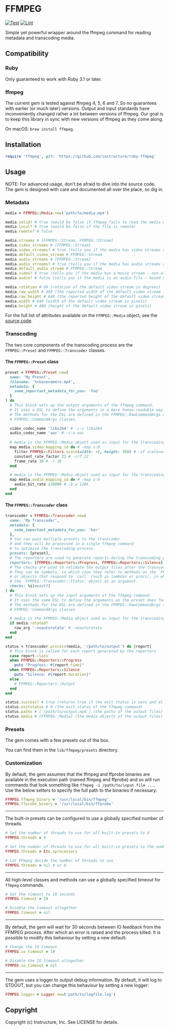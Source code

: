 # FFMPEG

[![Test](https://github.com/instructure/ruby-ffmpeg/actions/workflows/ci.test.yml/badge.svg?event=push)](https://github.com/instructure/ruby-ffmpeg/actions/workflows/ci.test.yml)
[![Lint](https://github.com/instructure/ruby-ffmpeg/actions/workflows/ci.lint.yml/badge.svg?event=push)](https://github.com/instructure/ruby-ffmpeg/actions/workflows/ci.lint.yml)

Simple yet powerful wrapper around the ffmpeg command for reading metadata and transcoding media.

## Compatibility

### Ruby

Only guaranteed to work with Ruby 3.1 or later.

### ffmpeg

The current gem is tested against ffmpeg 4, 5, 6 and 7. So no guarantees with earlier (or much later) 
versions. Output and input standards have inconveniently changed rather a lot between versions 
of ffmpeg. Our goal is to keep this library in sync with new versions of ffmpeg as they come along.

On macOS: `brew install ffmpeg`.

## Installation

```ruby
require 'ffmpeg', git: 'https://github.com/instructure/ruby-ffmpeg'
```

## Usage

NOTE: For advanced usage, don't be afraid to dive into the source code.
The gem is designed with care and documented all over the place, so dig in.

### Metadata

```ruby
media = FFMPEG::Media.new('path/to/media.mp4')

media.valid? # true (would be false if ffmpeg fails to read the media metadata)
media.local? # true (would be false if the file is remote)
media.remote? # false

media.streams # [FFMPEG::Stream, FFMPEG::Stream]
media.video_streams # [FFMPEG::Stream]
media.video_streams? # true (tells you if the media has video streams or not)
media.default_video_stream # FFMPEG::Stream
media.audio_streams # [FFMPEG::Stream]
media.audio_streams? # true (tells you if the media has audio streams or not)
media.default_audio_stream # FFMPEG::Stream
media.video? # true (tells you if the media has a movie stream – non-attached-picture)
media.audio? # false (tells you if the media is an audio file – based on the streams)

media.rotation # 90 (rotation of the default video stream in degrees)
media.raw_width # 480 (the reported width of the default video stream in pixels)
media.raw_height # 640 (the reported height of the default video stream in pixels)
media.width # 640 (width of the default video stream in pixels)
media.height # 480 (height of the default video stream in pixels)
```

For the full list of attributes available on the `FFMPEG::Media` object,
see the [source code](https://github.com/instructure/ruby-ffmpeg/blob/main/lib/ffmpeg/media.rb).

### Transcoding

The two core components of the transcoding process are the `FFMPEG::Preset` and `FFMPEG::Transcoder` classes.

#### The `FFMPEG::Preset` class
```ruby
preset = FFMPEG::Preset.new(
  name: 'My Preset',
  filename: '%<basename>s.mp4',
  metadata: {
    some_important_metadata_for_you: 'foo'
  }
) do
  # This block sets up the output arguments of the ffmpeg command.
  # It uses a DSL to define the arguments in a more human-readable way.
  # The methods for the DSL are defined in the FFMPEG::RawCommandArgs and
  # FFMPEG::CommandArgs classes.

  video_codec_name 'libx264' # -c:v libx264
  audio_codec_name 'aac' # -c:a aac
  
  # media is the FFMPEG::Media object used as input for the transcoding process
  map media.video_mapping_id do # -map v:0
    filter FFMPEG::Filters.scale(width: -2, height: 360) # -vf scale=w=-2:h=360
    constant_rate_factor 22 # -crf 22
    frame_rate 30 # -r 30
  end

  # media is the FFMPEG::Media object used as input for the transcoding process
  map media.audio_mapping_id do # -map a:0
    audio_bit_rate 128000 # -b:a 128k
  end
end
```

#### The `FFMPEG::Transcoder` class
```ruby
transcoder = FFMPEG::Transcoder.new(
  name: 'My Transcoder',
  metadata: {
    some_important_metadata_for_you: 'bar'
  },
  # You can pass multiple presets to the transcoder
  # and they will be processed in a single ffmpeg command
  # to optimize the transcoding process.
  presets: [preset],
  # The reporters are used to generate reports during the transcoding process.
  reporters: [FFMPEG::Reporters::Progress, FFMPEG::Reporters::Silence],
  # The checks are used to validate the output files after the transcoding process.
  # They can be symbols, in which case they refer to methods on the `FFMPEG::Transcoder::Status` class,
  # or objects that respond to `call` (such as lambdas or procs), in which case they will be called with
  # the `FFMPEG::Transcoder::Status` object as an argument.
  checks: %i[exist?]
) do
  # This block sets up the input arguments of the ffmpeg command.
  # It uses the same DSL to define the arguments as the preset does for the output arguments.
  # The methods for the DSL are defined in the FFMPEG::RawCommandArgs and
  # FFMPEG::CommandArgs classes.

  # media is the FFMPEG::Media object used as input for the transcoding process
  if media.rotated?
    raw_arg '-noautorotate' # -noautorotate
  end
end

status = transcoder.process(media, '/path/to/output') do |report|
  # This block is called for each report generated by the reporters
  case report.class
  when FFMPEG::Reporters::Progress
    puts "Progress: #{report.time}"
  when FFMPEG::Reporters::Silence
    puts "Silence: #{report.duration}"
  else
    # FFMPEG::Reporters::Output
  end
end

status.success? # true (returns true if the exit status is zero and all checks passed)
status.exitstatus # 0 (the exit status of the ffmpeg command)
status.paths # ['/path/to/output.mp4'] (the paths of the output files)
status.media # [FFMPEG::Media] (the media objects of the output files)
```

### Presets

The gem comes with a few presets out of the box.

You can find them in the `lib/ffmpeg/presets` directory.

### Customization

By default, the gem assumes that the ffmpeg and ffprobe binaries are available in the execution path (named ffmpeg and ffprobe)
and so will run commands that look something like `ffmpeg -i /path/to/input.file ...`.
Use the below setters to specify the full path to the binaries if necessary:

```ruby
FFMPEG.ffmpeg_binary = '/usr/local/bin/ffmpeg'
FFMPEG.ffprobe_binary = '/usr/local/bin/ffprobe'
```

---

The built-in presets can be configured to use a globally specified number of threads.

```ruby
# Set the number of threads to use for all built-in presets to 4
FFMPEG.threads = 4

# Set the number of threads to use for all built-in presets to the number of processors available
FFMPEG.threads = Etc.nprocessors

# Let FFmpeg decide the number of threads to use
FFMPEG.threads = nil # or 0
```

---

All high-level classes and methods can use a globally specified timeout for `ffmpeg` commands.

```ruby
# Set the timeout to 10 seconds
FFMPEG.timeout = 10

# Disable the timeout altogether
FFMPEG.timeout = nil
```

---

By default, the gem will wait for 30 seconds between IO feedback from the FFMPEG process.
After which an error is raised and the process killed.
It is possible to modify this behaviour by setting a new default:

```ruby
# Change the IO timeout
FFMPEG.io_timeout = 10

# Disable the IO timeout altogether
FFMPEG.io_timeout = nil
```

---

The gem uses a logger to output debug information.
By default, it will log to STDOUT, but you can change this behaviour by setting a new logger:

```ruby
FFMPEG.logger = Logger.new('path/to/logfile.log')
```

Copyright
---------

Copyright (c) Instructure, Inc. See LICENSE for details.
